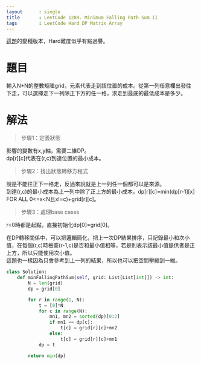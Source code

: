 ```yaml
---
layout      : single
title       : LeetCode 1289. Minimum Falling Path Sum II
tags 		: LeetCode Hard DP Matrix Array
---
```

[這題](https://leetcode.com/problems/minimum-falling-path-sum/)的變種版本，Hard難度似乎有點過譽。

# 題目
輸入N*N的整數矩陣grid，元素代表走到該位置的成本。從第一列任意欄出發往下走，可以選擇走下一列除正下方的任一格，求走到最底的最低成本是多少。

# 解法

>步驟1：定義狀態  

影響的變數有x,y軸，需要二維DP。  
dp[r][c]代表在(r,c)到達位置的最小成本。

>步驟2：找出狀態轉移方程式  

說是不能往正下一格走，反過來說就是上一列任一個都可以是來源。  
到達(r,c)的最小成本為上一列中除了正上方的最小成本，dp[r][c]=min(dp[r-1][x] FOR ALL 0<=x<N且x!=c)+grid[r][c]。

>步驟3：處理base cases

r=0時都是起點，直接初始化dp[0]=grid[0]。

在DP轉移關係中，可以把邏輯簡化，把上一次DP結果排序，只記錄最小和次小值，在每個(r,c)時檢查(r-1,c)是否和最小值相等，若是則表示該最小值提供者是正上方，所以只能使用次小值。  
這題也一樣因為只會參考到上一列的結果，所以也可以把空間壓縮到一維。

```python
class Solution:
    def minFallingPathSum(self, grid: List[List[int]]) -> int:
        N = len(grid)
        dp = grid[0]

        for r in range(1, N):
            t = [0]*N
            for c in range(N):
                mn1, mn2 = sorted(dp)[0:2]
                if mn1 == dp[c]:
                    t[c] = grid[r][c]+mn2
                else:
                    t[c] = grid[r][c]+mn1
            dp = t

        return min(dp)
```
